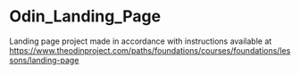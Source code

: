 # Odin_Landing_Page
Landing page project made in accordance with instructions available at https://www.theodinproject.com/paths/foundations/courses/foundations/lessons/landing-page
